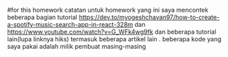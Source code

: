 #for this homework
catatan untuk homework yang ini saya mencontek beberapa bagian tutorial https://dev.to/myogeshchavan97/how-to-create-a-spotify-music-search-app-in-react-328m
dan https://www.youtube.com/watch?v=G_WFk4wg9fk dan beberapa tutorial lain(lupa linknya hiks)
termasuk beberapa artikel lain . beberapa kode yang saya pakai adalah milik pembuat masing-masing
